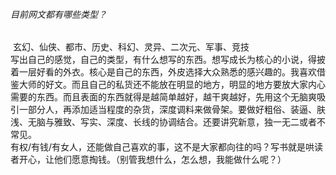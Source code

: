 ###### 目前网文都有哪些类型？

​		玄幻、仙侠、都市、历史、科幻、灵异、二次元、军事、竞技</br>
​		写出自己的感觉，自己的类型，有什么想写的东西。想写成长为核心的小说，得披着一层好看的外衣。核心是自己的东西，外皮选择大众熟悉的感兴趣的。我喜欢借鉴大师的好文。而且自己的私货还不能放在明显的地方，明显的地方要放大家内心需要的东西。而且表面的东西就得是越简单越好，越干爽越好，先用这个无脑爽吸引一部分人，再添加适当程度的杂货，深度调料来做骨架。要做好粗俗、装逼、肤浅、无脑与雅致、写实、深度、长线的协调结合。还要讲究新意，独一无二或者不常见。</br>
​		有权/有钱/有女人，还能做自己喜欢的事，这不是大家都向往的吗？写书就是哄读者开心，让他们愿意掏钱。（别管我想什么，怎么想，我能做什么呢？）</br>
